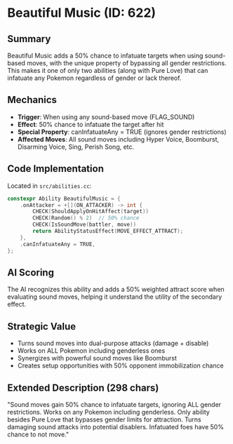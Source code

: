 # Beautiful Music (ID: 622)

## Summary
Beautiful Music adds a 50% chance to infatuate targets when using sound-based moves, with the unique property of bypassing all gender restrictions. This makes it one of only two abilities (along with Pure Love) that can infatuate any Pokemon regardless of gender or lack thereof.

## Mechanics
- **Trigger**: When using any sound-based move (FLAG_SOUND)
- **Effect**: 50% chance to infatuate the target after hit
- **Special Property**: canInfatuateAny = TRUE (ignores gender restrictions)
- **Affected Moves**: All sound moves including Hyper Voice, Boomburst, Disarming Voice, Sing, Perish Song, etc.

## Code Implementation
Located in `src/abilities.cc`:
```cpp
constexpr Ability BeautifulMusic = {
    .onAttacker = +[](ON_ATTACKER) -> int {
        CHECK(ShouldApplyOnHitAffect(target))
        CHECK(Random() % 2)  // 50% chance
        CHECK(IsSoundMove(battler, move))
        return AbilityStatusEffect(MOVE_EFFECT_ATTRACT);
    },
    .canInfatuateAny = TRUE,
};
```

## AI Scoring
The AI recognizes this ability and adds a 50% weighted attract score when evaluating sound moves, helping it understand the utility of the secondary effect.

## Strategic Value
- Turns sound moves into dual-purpose attacks (damage + disable)
- Works on ALL Pokemon including genderless ones
- Synergizes with powerful sound moves like Boomburst
- Creates setup opportunities with 50% opponent immobilization chance

## Extended Description (298 chars)
"Sound moves gain 50% chance to infatuate targets, ignoring ALL gender restrictions. Works on any Pokemon including genderless. Only ability besides Pure Love that bypasses gender limits for attraction. Turns damaging sound attacks into potential disablers. Infatuated foes have 50% chance to not move."